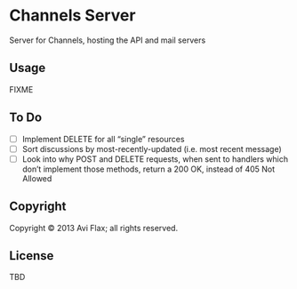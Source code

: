# Channels Server

Server for Channels, hosting the API and mail servers

## Usage

FIXME

## To Do

* [ ] Implement DELETE for all “single” resources
* [ ] Sort discussions by most-recently-updated (i.e. most recent message)
* [ ] Look into why POST and DELETE requests, when sent to handlers which don’t implement those methods,
  return a 200 OK, instead of 405 Not Allowed

## Copyright

Copyright © 2013 Avi Flax; all rights reserved.

## License

TBD
